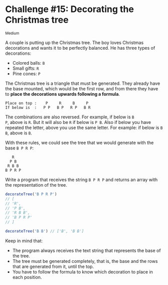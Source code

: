 # Challenge #15: Decorating the Christmas tree

<small>Medium</small>

A couple is putting up the Christmas tree. The boy loves Christmas decorations and wants it to be perfectly balanced. He has three types of decorations:

- Colored balls: <code>B</code>
- Small gifts: <code>R</code>
- Pine cones: <code>P</code>

The Christmas tree is a triangle that must be generated. They already have the base mounted, which would be the first row, and from there they have to **place the decorations upwards following a formula**.

```text
Place on top :    P     R     B     P
If below is  :   P P   B P   R P   B R
```

The combinations are also reversed. For example, if below is <code>B P</code>, above is <code>R</code>. But it will also be <code>R</code> if below is <code>P B</code>. Also if below you have repeated the letter, above you use the same letter. For example: if below is <code>B B</code>, above is <code>B</code>.

With these rules, we could see the tree that we would generate with the base <code>B P R P</code>:

```text
   R
  P B
 R B B
B P R P
```

Write a program that receives the string <code>B P R P</code> and returns an array with the representation of the tree.

```javascript
decorateTree('B P R P')
// [
// 'R',
// 'P B',
// 'R B B',
// 'B P R P'
// ]

decorateTree('B B') // ['B', 'B B']
```

Keep in mind that:

- The program always receives the text string that represents the base of the tree.
- The tree must be generated completely, that is, the base and the rows that are generated from it, until the top.
- You have to follow the formula to know which decoration to place in each position.